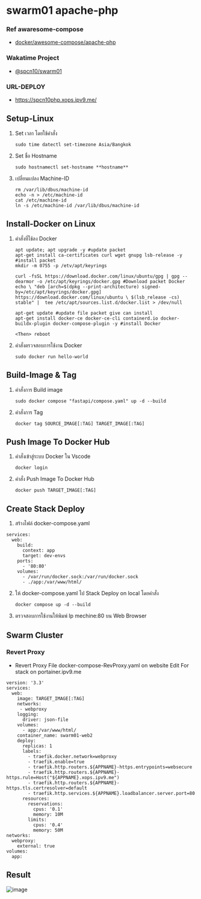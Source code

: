 
  # swarm01 apache-php
### Ref awaresome-compose
- [docker/awesome-compose/apache-php](https://github.com/docker/awesome-compose/tree/master/apache-php)
### Wakatime Project
- [@spcn10/swarm01](https://wakatime.com/@spcn10/projects/otxagdylnv?start=2023-02-27&end=2023-03-05)
### URL-DEPLOY
- https://spcn10php.xops.ipv9.me/
## Setup-Linux
1. Set เวลา โดยใช้คำสั่ง
	```
	sudo time datectl set-timezone Asia/Bangkok 
	```
2. Set ชื่อ Hostname
    ```
	sudo hostnamectl set-hostname **hostname**
	```
3. เปลี่ยนแปลง Machine-ID
	  ```
	rm /var/lib/dbus/machine-id
	echo -n > /etc/machine-id
	cat /etc/machine-id
	ln -s /etc/machine-id /var/lib/dbus/machine-id
	```
## Install-Docker on Linux
1. คำสั่งที่ใช้ลง Docker
	```
	apt update; apt upgrade -y #update packet
	apt-get install ca-certificates curl wget gnupg lsb-release -y #install packet
	mkdir -m 0755 -p /etv/apt/keyrings
	
	curl -fsSL https://download.docker.com/linux/ubuntu/gpg | gpg --dearmor -o /etc/apt/keyrings/docker.gpg #Download packet Docker
	echo \ "deb [arch=$(dpkg --print-architecture) signed-by=/etc/apt/keyrings/docker.gpg] https://download.docker.com/linux/ubuntu \ $(lsb_release -cs) stable" |  tee /etc/apt/sources.list.d/docker.list > /dev/null
	
	apt-get update #update file packet give can install
	apt-get install docker-ce docker-ce-cli containerd.io docker-buildx-plugin docker-compose-plugin -y #install Docker

	<Then> reboot

2. คำสั่งตรวจสอบการใช้งาน Docker
	```
	sudo docker run hello-world
	```
## Build-Image & Tag
1. คำสั่งการ Build image
	 ```
	sudo docker compose "fastapi/compose.yaml" up -d --build
	```
2. คำสั่งการ Tag
	 ```
	docker tag SOURCE_IMAGE[:TAG] TARGET_IMAGE[:TAG]
	```
## Push Image To Docker Hub
1.   คำสั่งเข้าสู่ระบบ Docker ใน Vscode
		```
		docker login
		```
2.   คำสั่ง Push Image To Docker Hub
		```
		docker push TARGET_IMAGE[:TAG]
		```
## Create Stack Deploy
1. สร้างไฟล์ docker-compose.yaml
```
services:
  web:
    build:
      context: app
      target: dev-envs
    ports: 
      - '80:80'
    volumes:
      - /var/run/docker.sock:/var/run/docker.sock
      - ./app:/var/www/html/
```
2. ให้ docker-compose.yaml ไป Stack Deploy on local โดยคำสั่ง
	```
	docker compose up -d --build
	```
3. ตรวจสอบการใช้งานให้พิมพ์ Ip mechine:80 บน Web Browser
	
## Swarm Cluster
### Revert Proxy 
- Revert Proxy File docker-compose-RevProxy.yaml on website Edit For stack on portainer.ipv9.me
```
version: '3.3'
services:
  web:
    image: TARGET_IMAGE[:TAG]
    networks:
     - webproxy
    logging:
      driver: json-file
    volumes:
      - app:/var/www/html/
    container_name: swarm01-web2
    deploy:
      replicas: 1
      labels:
        - traefik.docker.network=webproxy
        - traefik.enable=true
        - traefik.http.routers.${APPNAME}-https.entrypoints=websecure
        - traefik.http.routers.${APPNAME}-https.rule=Host("${APPNAME}.xops.ipv9.me")
        - traefik.http.routers.${APPNAME}-https.tls.certresolver=default
        - traefik.http.services.${APPNAME}.loadbalancer.server.port=80
      resources:
        reservations:
          cpus: '0.1'
          memory: 10M
        limits:
          cpus: '0.4'
          memory: 50M
networks:
  webproxy:
    external: true
volumes:
  app:

```
## Result 
![image](https://user-images.githubusercontent.com/117428887/224107742-b0184ec8-72c6-4475-ac5c-83fac895ebca.png)
